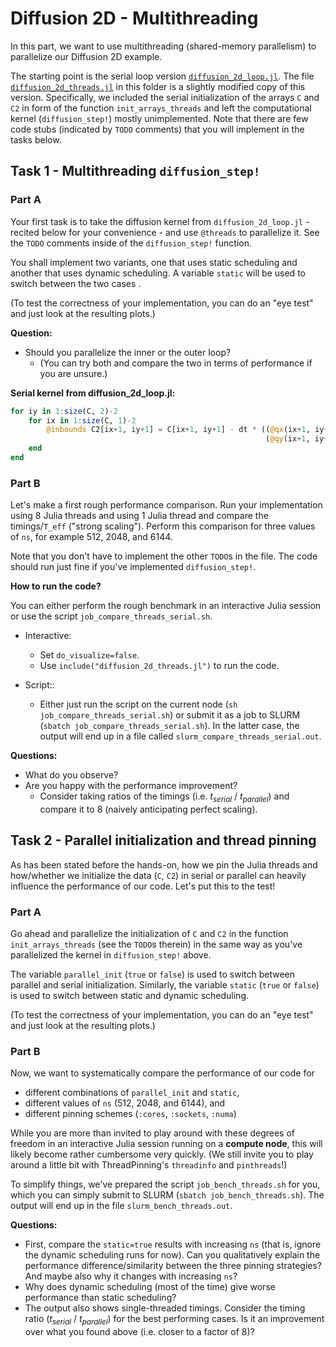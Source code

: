 # Diffusion 2D - Multithreading

In this part, we want to use multithreading (shared-memory parallelism) to parallelize our Diffusion 2D example.

The starting point is the serial loop version [`diffusion_2d_loop.jl`](./../diffusion_2d/diffusion_2d_loop.jl). The file [`diffusion_2d_threads.jl`](./diffusion_2d_threads.jl) in this folder is a slightly modified copy of this version. Specifically, we included the serial initialization of the arrays `C` and `C2` in form of the function `init_arrays_threads` and left the computational kernel (`diffusion_step!`) mostly unimplemented. Note that there are few code stubs (indicated by `TODO` comments) that you will implement in the tasks below.

## Task 1 - Multithreading `diffusion_step!`

### Part A

Your first task is to take the diffusion kernel from `diffusion_2d_loop.jl` - recited below for your convenience - and use `@threads` to parallelize it. See the `TODO` comments inside of the `diffusion_step!` function.

You shall implement two variants, one that uses static scheduling and another that uses dynamic scheduling. A variable `static` will be used to switch between the two cases .

(To test the correctness of your implementation, you can do an "eye test" and just look at the resulting plots.)

**Question:**
* Should you parallelize the inner or the outer loop?
    * (You can try both and compare the two in terms of performance if you are unsure.)

**Serial kernel from diffusion_2d_loop.jl:**
```julia
for iy in 1:size(C, 2)-2
    for ix in 1:size(C, 1)-2
        @inbounds C2[ix+1, iy+1] = C[ix+1, iy+1] - dt * ((@qx(ix+1, iy+1) - @qx(ix, iy+1)) / ds +
                                                         (@qy(ix+1, iy+1) - @qy(ix+1, iy)) / ds)
    end
end
```

### Part B

Let's make a first rough performance comparison. Run your implementation using 8 Julia threads and using 1 Julia thread and compare the timings/`T_eff` ("strong scaling"). Perform this comparison for three values of `ns`, for example 512, 2048, and 6144.

Note that you don't have to implement the other `TODO`s in the file. The code should run just fine if you've implemented `diffusion_step!`.

**How to run the code?**

You can either perform the rough benchmark in an interactive Julia session or use the script `job_compare_threads_serial.sh`.

* Interactive:
  * Set `do_visualize=false`.
  * Use `include("diffusion_2d_threads.jl")` to run the code.

* Script::
  * Either just run the script on the current node (`sh job_compare_threads_serial.sh`) or submit it as a job to SLURM (`sbatch job_compare_threads_serial.sh`). In the latter case, the output will end up in a file called `slurm_compare_threads_serial.out`.

**Questions:**
* What do you observe?
* Are you happy with the performance improvement?
  * Consider taking ratios of the timings (i.e. $t_{serial}$ / $t_{parallel}$) and compare it to 8 (naively anticipating perfect scaling).

## Task 2 - Parallel initialization and thread pinning

As has been stated before the hands-on, how we pin the Julia threads and how/whether we initialize the data (`C`, `C2`) in serial or parallel can heavily influence the performance of our code. Let's put this to the test!

### Part A

Go ahead and parallelize the initialization of `C` and `C2` in the function `init_arrays_threads` (see the `TODO`s therein) in the same way as you've parallelized the kernel in `diffusion_step!` above.

The variable `parallel_init` (`true` or `false`) is used to switch between parallel and serial initialization. Similarly, the variable `static` (`true` or `false`) is used to switch between static and dynamic scheduling.

(To test the correctness of your implementation, you can do an "eye test" and just look at the resulting plots.)

### Part B

Now, we want to systematically compare the performance of our code for
* different combinations of `parallel_init` and `static`,
* different values of `ns` (512, 2048, and 6144), and
* different pinning schemes (`:cores`, `:sockets`, `:numa`)

While you are more than invited to play around with these degrees of freedom in an interactive Julia session running on a **compute node**, this will likely become rather cumbersome very quickly.
(We still invite you to play around a little bit with ThreadPinning's `threadinfo` and `pinthreads`!)

To simplify things, we've prepared the script `job_bench_threads.sh` for you, which you can simply submit to SLURM (`sbatch job_bench_threads.sh`). The output will end up in the file `slurm_bench_threads.out`.

**Questions:**
* First, compare the `static=true` results with increasing `ns` (that is, ignore the dynamic scheduling runs for now). Can you qualitatively explain the performance difference/similarity between the three pinning strategies? And maybe also why it changes with increasing `ns`?
* Why does dynamic scheduling (most of the time) give worse performance than static scheduling?
* The output also shows single-threaded timings. Consider the timing ratio ($t_{serial}$ / $t_{parallel}$) for the best performing cases. Is it an improvement over what you found above (i.e. closer to a factor of 8)?
